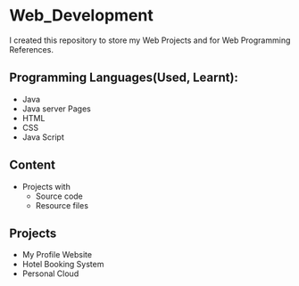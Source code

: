 # Web_Development
 I created this repository to store my Web Projects and for Web Programming References.

## Programming Languages(Used, Learnt):
- Java
- Java server Pages
- HTML
- CSS
- Java Script

## Content
- Projects with
  - Source code
  - Resource files

## Projects
- My Profile Website
- Hotel Booking System
- Personal Cloud
